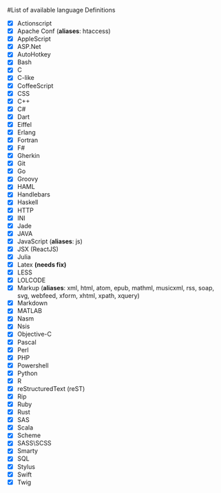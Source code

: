 #List of available language Definitions
- [x] Actionscript
- [x] Apache Conf (**aliases**: htaccess)
- [x] AppleScript
- [x] ASP.Net
- [x] AutoHotkey
- [x] Bash
- [x] C
- [x] C-like
- [x] CoffeeScript
- [x] CSS
- [x] C++
- [x] C#
- [x] Dart
- [x] Eiffel
- [x] Erlang
- [x] Fortran
- [x] F#
- [x] Gherkin
- [x] Git
- [x] Go
- [x] Groovy
- [x] HAML
- [x] Handlebars
- [x] Haskell
- [x] HTTP
- [x] INI
- [x] Jade
- [x] JAVA
- [x] JavaScript (**aliases**: js)
- [x] JSX (ReactJS)
- [x] Julia
- [x] Latex  **(needs fix)**
- [x] LESS
- [x] LOLCODE
- [x] Markup (**aliases**: xml, html, atom, epub, mathml, musicxml, rss, soap, svg, webfeed, xform, xhtml, xpath, xquery)
- [x] Markdown
- [x] MATLAB
- [x] Nasm
- [x] Nsis
- [x] Objective-C
- [x] Pascal
- [x] Perl
- [x] PHP
- [x] Powershell
- [x] Python
- [x] R
- [x] reStructuredText (reST)
- [x] Rip
- [x] Ruby
- [x] Rust
- [x] SAS
- [x] Scala
- [x] Scheme
- [x] SASS\SCSS
- [x] Smarty
- [x] SQL
- [x] Stylus
- [x] Swift
- [x] Twig
